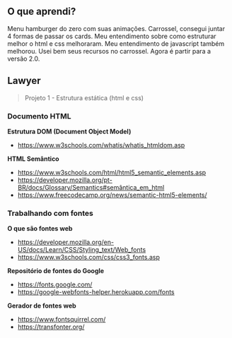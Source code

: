 ## O que aprendi?
Menu hamburger do zero com suas animações.
Carrossel, consegui juntar 4 formas de passar os cards.
Meu entendimento sobre como estruturar melhor o html e css melhoraram.
Meu entendimento de javascript também melhorou. Usei bem seus recursos no carrossel.
Agora é partir para a versão 2.0.

## Lawyer
> Projeto 1 - Estrutura estática (html e css)

### Documento HTML

**Estrutura DOM (Document Object Model)**
- https://www.w3schools.com/whatis/whatis_htmldom.asp

**HTML Semântico**
- https://www.w3schools.com/html/html5_semantic_elements.asp
- https://developer.mozilla.org/pt-BR/docs/Glossary/Semantics#semântica_em_html
- https://www.freecodecamp.org/news/semantic-html5-elements/

### Trabalhando com fontes

**O que são fontes web**
- https://developer.mozilla.org/en-US/docs/Learn/CSS/Styling_text/Web_fonts
- https://www.w3schools.com/css/css3_fonts.asp

**Repositório de fontes do Google**
- https://fonts.google.com/
- https://google-webfonts-helper.herokuapp.com/fonts

**Gerador de fontes web**
- https://www.fontsquirrel.com/ 
- https://transfonter.org/
